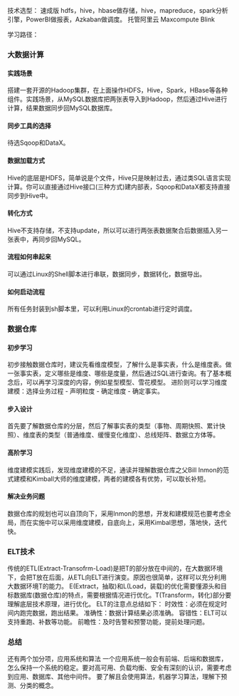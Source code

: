 技术选型：
速成版 hdfs，hive，hbase做存储，hive，mapreduce，spark分析引擎，PowerBI做报表，Azkaban做调度。
托管阿里云 Maxcompute Blink

学习路径：
### 大数据计算
#### 实践场景
搭建一套开源的Hadoop集群，在上面操作HDFS，Hive，Spark，HBase等各种组件。实践场景，从MySQL数据库把两张表导入到Hadoop，然后通过Hive进行计算，结果数据同步回MySQL数据库。
#### 同步工具的选择
待选Sqoop和DataX。
#### 数据加载方式
Hive的底层是HDFS，简单说是个文件，Hive只是映射过去，通过类SQL语言实现计算。你可以直接通过Hive接口(三种方式)建内部表，Sqoop和DataX都支持直接同步到Hive中。
#### 转化方式
Hive不支持存储，不支持update，所以可以进行两张表数据聚合后数据插入另一张表中，再同步回MySQL。
#### 流程如何串起来
可以通过Linux的Shell脚本进行串联，数据同步，数据转化，数据导出。
#### 如何启动流程
所有任务封装到sh脚本里，可以利用Linux的crontab进行定时调度。

### 数据仓库
#### 初步学习
初步接触数据仓库时，建议先看维度模型，了解什么是事实表，什么是维度表。做一张事实表，定义哪些是维度、哪些是度量，然后通过SQL进行查询。有了基本概念后，可以再学习深度的内容，例如星型模型、雪花模型。
进阶则可以学习维度建模：选择业务过程 - 声明粒度 - 确定维度 - 确定事实。
#### 步入设计
首先要了解数据仓库的分层，然后了解事实表的类型（事物、周期快照、累计快照）、维度表的类型（普通维度、缓慢变化维度）、总线矩阵、数据立方体等。
#### 高阶学习
维度建模实践后，发现维度建模的不足，通读并理解数据仓库之父Bill Inmon的范式建模和Kimball大师的维度建模，两者的建模各有优势，可以取长补短。
#### 解决业务问题
数据仓库的规划也可以自顶向下，采用Inmon的思想，开发和建模规范也要考虑全局，而在实施中可以采用维度建模，自底向上，采用Kimbal思想，落地快，迭代快。

### ELT技术
传统的ETL(Extract-Transofrm-Load)是把T的部分放在中间的，在大数据环境下，会把T放在后面，从ETL向ELT进行演变。原因也很简单，这样可以充分利用大数据环境T的能力。
E(Extract，抽取)和L(Load，装载)的优化需要懂源头和目标数据库(数据仓库)的特点，需要根据情况进行优化。T(Transform，转化)部分要理解底层技术原理，进行优化。
ELT的注意点总结如下：
时效性：必须在规定时间内跑完数据，跑出结果。
准确性：数据计算结果必须准确。
容错性：ELT可以支持重跑、补数等功能。
前瞻性：及时告警和预警功能，提前处理问题。

### 总结
还有两个加分项，应用系统和算法
一个应用系统一般会有前端、后端和数据库，怎么保持一个系统的稳定。要对高可用、负载均衡、安全有深刻的认识，需要考虑到应用、数据库、其他中间件。
要了解且会使用算法，机器学习算法，理解下预测、分类的概念。